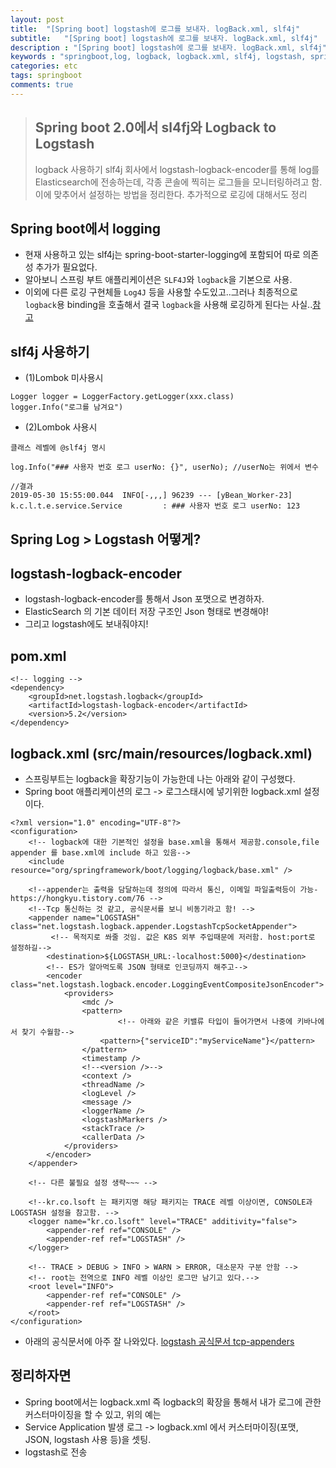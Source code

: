 ```yaml
---
layout: post
title:  "[Spring boot] logstash에 로그를 보내자. logBack.xml, slf4j"
subtitle:   "[Spring boot] logstash에 로그를 보내자. logBack.xml, slf4j"
description : "[Spring boot] logstash에 로그를 보내자. logBack.xml, slf4j"
keywords : "springboot,log, logback, logback.xml, slf4j, logstash, spring, boot, elasticsearch, log, 로그, 스프링부트, 로그백"
categories: etc
tags: springboot
comments: true  
---  
```


> ## Spring boot 2.0에서 sl4fj와 Logback to Logstash
> logback 사용하기
> slf4j
> 회사에서 logstash-logback-encoder를 통해 log를 Elasticsearch에 전송하는데, 각종 콘솔에 찍히는 로그들을 모니터링하려고 함. 이에 맞추어서 설정하는 방법을 정리한다. 추가적으로 로깅에 대해서도 정리    

## Spring boot에서 logging

- 현재 사용하고 있는 slf4j는 spring-boot-starter-logging에 포함되어 따로 의존성 추가가 필요없다.
- 알아보니 스프링 부트 애플리케이션은 `SLF4J`와 `logback`을 기본으로 사용.
- 이외에 다른 로깅 구현체들 `Log4J` 등을 사용할 수도있고..그러나 최종적으로 `logback`용 binding을 호출해서 결국 `logback`을 사용해 로깅하게 된다는 사실..[참고](https://www.slideshare.net/whiteship/ss-47273947)

## slf4j 사용하기
- (1)Lombok 미사용시

```
Logger logger = LoggerFactory.getLogger(xxx.class)
logger.Info("로그를 남겨요")
```

- (2)Lombok 사용시

```
클래스 레벨에 @slf4j 명시

log.Info("### 사용자 번호 로그 userNo: {}", userNo); //userNo는 위에서 변수
```

```
//결과
2019-05-30 15:55:00.044  INFO[-,,,] 96239 --- [yBean_Worker-23] k.c.l.t.e.service.Service         : ### 사용자 번호 로그 userNo: 123
```

## Spring Log > Logstash 어떻게?


## logstash-logback-encoder
- logstash-logback-encoder를 통해서 Json 포맷으로 변경하자.
- ElasticSearch 의 기본 데이터 저장 구조인 Json 형태로 변경해야!
- 그리고 logstash에도 보내줘야지!

## pom.xml

```
<!-- logging -->
<dependency>
    <groupId>net.logstash.logback</groupId>
    <artifactId>logstash-logback-encoder</artifactId>
    <version>5.2</version>
</dependency>
```

## logback.xml (src/main/resources/logback.xml)
- 스프링부트는 logback을 확장기능이 가능한데 나는 아래와 같이 구성했다.
- Spring boot 애플리케이션의 로그 -> 로그스태시에 넣기위한 logback.xml 설정이다.

```
<?xml version="1.0" encoding="UTF-8"?>
<configuration>
	<!-- logback에 대한 기본적인 설정을 base.xml을 통해서 제공함.console,file appender 를 base.xml에 include 하고 있음-->
    <include resource="org/springframework/boot/logging/logback/base.xml" />

    <!--appender는 출력을 담달하는데 정의에 따라서 통신, 이메일 파일출력등이 가능- https://hongkyu.tistory.com/76 -->
    <!--Tcp 통신하는 것 같고, 공식문서를 보니 비동기라고 함! -->
    <appender name="LOGSTASH" class="net.logstash.logback.appender.LogstashTcpSocketAppender">
    	 <!-- 목적지로 쏴줄 것임. 값은 K8S 외부 주입때문에 저러함. host:port로 설정하길-->
        <destination>${LOGSTASH_URL:-localhost:5000}</destination>
        <!-- ES가 알아먹도록 JSON 형태로 인코딩까지 해주고-->
        <encoder class="net.logstash.logback.encoder.LoggingEventCompositeJsonEncoder">
            <providers>
                <mdc />
                <pattern>
                		<!-- 아래와 같은 키밸류 타입이 들어가면서 나중에 키바나에서 찾기 수월함-->
                    <pattern>{"serviceID":"myServiceName"}</pattern>
                </pattern>
                <timestamp />
                <!--<version />-->
                <context />
                <threadName />
                <logLevel />
                <message />
                <loggerName />
                <logstashMarkers />
                <stackTrace />
                <callerData />
            </providers>
        </encoder>
    </appender>

	<!-- 다른 불필요 설정 생략~~~ -->

    <!--kr.co.lsoft 는 패키지명 해당 패키지는 TRACE 레벨 이상이면, CONSOLE과 LOGSTASH 설정을 참고함. -->
    <logger name="kr.co.lsoft" level="TRACE" additivity="false">
        <appender-ref ref="CONSOLE" />
        <appender-ref ref="LOGSTASH" />
    </logger>

    <!-- TRACE > DEBUG > INFO > WARN > ERROR, 대소문자 구분 안함 -->
    <!-- root는 전역으로 INFO 레벨 이상인 로그만 남기고 있다.-->
    <root level="INFO">
        <appender-ref ref="CONSOLE" />
        <appender-ref ref="LOGSTASH" />
    </root>
</configuration>

```

- 아래의 공식문서에 아주 잘 나와있다.
[logstash 공식문서 tcp-appenders](https://github.com/logstash/logstash-logback-encoder#tcp-appenders)


## 정리하자면
- Spring boot에서는 logback.xml 즉 logback의 확장을 통해서 내가 로그에 관한 커스터마이징을 할 수 있고, 위의 예는
- Service Application 발생 로그 -> logback.xml 에서 커스터마이징(포맷, JSON, logstash 사용 등)을 셋팅.
- logstash로 전송
